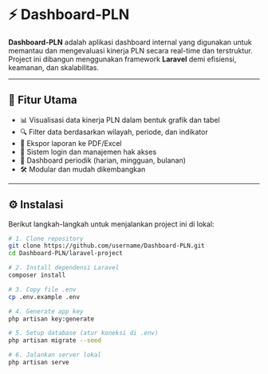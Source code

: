 # ⚡ Dashboard-PLN

**Dashboard-PLN** adalah aplikasi dashboard internal yang digunakan untuk memantau dan mengevaluasi kinerja PLN secara real-time dan terstruktur. Project ini dibangun menggunakan framework **Laravel** demi efisiensi, keamanan, dan skalabilitas.

---

## 🚀 Fitur Utama

- 📊 Visualisasi data kinerja PLN dalam bentuk grafik dan tabel
- 🔍 Filter data berdasarkan wilayah, periode, dan indikator
- 📁 Ekspor laporan ke PDF/Excel
- 🔐 Sistem login dan manajemen hak akses
- 📅 Dashboard periodik (harian, mingguan, bulanan)
- 🛠️ Modular dan mudah dikembangkan

---

## ⚙️ Instalasi

Berikut langkah-langkah untuk menjalankan project ini di lokal:

```bash
# 1. Clone repository
git clone https://github.com/username/Dashboard-PLN.git
cd Dashboard-PLN/laravel-project

# 2. Install dependensi Laravel
composer install

# 3. Copy file .env
cp .env.example .env

# 4. Generate app key
php artisan key:generate

# 5. Setup database (atur koneksi di .env)
php artisan migrate --seed

# 6. Jalankan server lokal
php artisan serve

